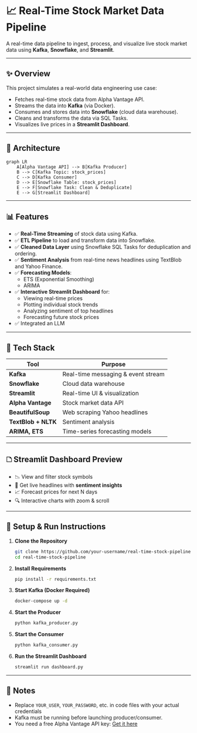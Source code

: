 # 📈 Real-Time Stock Market Data Pipeline

A real-time data pipeline to ingest, process, and visualize live stock market data using **Kafka**, **Snowflake**, and **Streamlit**.

---

## ✨ Overview

This project simulates a real-world data engineering use case:

- Fetches real-time stock data from Alpha Vantage API.
- Streams the data into **Kafka** (via Docker).
- Consumes and stores data into **Snowflake** (cloud data warehouse).
- Cleans and transforms the data via SQL Tasks.
- Visualizes live prices in a **Streamlit Dashboard**.

---

## 🧱 Architecture

```mermaid
graph LR
    A[Alpha Vantage API] --> B[Kafka Producer]
    B --> C[Kafka Topic: stock_prices]
    C --> D[Kafka Consumer]
    D --> E[Snowflake Table: stock_prices]
    E --> F[Snowflake Task: Clean & Deduplicate]
    E --> G[Streamlit Dashboard]
```

---

## 📊 Features

- ✅ **Real-Time Streaming** of stock data using Kafka.
- ✅ **ETL Pipeline** to load and transform data into Snowflake.
- ✅ **Cleaned Data Layer** using Snowflake SQL Tasks for deduplication and ordering.
- ✅ **Sentiment Analysis** from real-time news headlines using TextBlob and Yahoo Finance.
- ✅ **Forecasting Models**:
  - ETS (Exponential Smoothing)
  - ARIMA
- ✅ **Interactive Streamlit Dashboard** for:
  - Viewing real-time prices
  - Plotting individual stock trends
  - Analyzing sentiment of top headlines
  - Forecasting future stock prices
- ✅ Integrated an LLM

  

---

## 💪 Tech Stack

| Tool              | Purpose                            |
|-------------------|-------------------------------------|
| **Kafka**         | Real-time messaging & event stream  |
| **Snowflake**     | Cloud data warehouse                |
| **Streamlit**     | Real-time UI & visualization        |
| **Alpha Vantage** | Stock market data API               |
| **BeautifulSoup** | Web scraping Yahoo headlines        |
| **TextBlob + NLTK** | Sentiment analysis               |
| **ARIMA, ETS**    | Time-series forecasting models      |

---

## 🗅 Streamlit Dashboard Preview

- 📉 View and filter stock symbols
- 📰 Get live headlines with **sentiment insights**
- 📈 Forecast prices for next N days
- 🔍 Interactive charts with zoom & scroll

---

## 🔐 Setup & Run Instructions

1. **Clone the Repository**
   ```bash
   git clone https://github.com/your-username/real-time-stock-pipeline.git
   cd real-time-stock-pipeline
   ```

2. **Install Requirements**
   ```bash
   pip install -r requirements.txt
   ```

3. **Start Kafka (Docker Required)**
   ```bash
   docker-compose up -d
   ```

4. **Start the Producer**
   ```bash
   python kafka_producer.py
   ```

5. **Start the Consumer**
   ```bash
   python kafka_consumer.py
   ```

6. **Run the Streamlit Dashboard**
   ```bash
   streamlit run dashboard.py
   ```

---

## 📌 Notes

- Replace `YOUR_USER`, `YOUR_PASSWORD`, etc. in code files with your actual credentials 
- Kafka must be running before launching producer/consumer.
- You need a free Alpha Vantage API key: [Get it here](https://www.alphavantage.co/support/#api-key)

